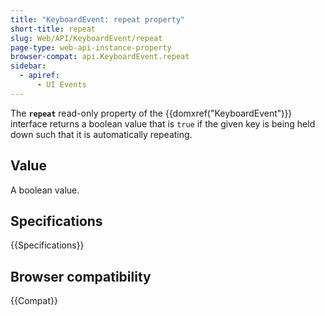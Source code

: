 ```yaml
---
title: "KeyboardEvent: repeat property"
short-title: repeat
slug: Web/API/KeyboardEvent/repeat
page-type: web-api-instance-property
browser-compat: api.KeyboardEvent.repeat
sidebar:
  - apiref:
      - UI Events
---
```


The **`repeat`** read-only property of the
{{domxref("KeyboardEvent")}} interface returns a boolean value that is
`true` if the given key is being held down such that it is automatically
repeating.

## Value

A boolean value.

## Specifications

{{Specifications}}

## Browser compatibility

{{Compat}}
